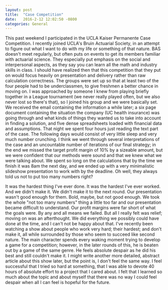 ```yaml
---
layout: post
title:  "Case Competition"
date:   2016-2-12 12:02:50 -0800
categories: General
---
```

This past weekend I participated in the UCLA Kaiser Permanente Case Competition. I recently joined UCLA's Bruin Actuarial Society, in an attempt to figure out what I want to do with my life or something of that nature. BAS doesn't meet regularly, but often puts on events to get its members familiar with actuarial science. They especially put emphasis on the social and interpersonal aspects, as they say you can learn all the math and industry skills in class. I should have realized then that this competition that they put on would focus heavily on presentation and delivery rather than raw calculation correctness. The groups were set up so that at least two of the four people had to be underclassmen, to give freshmen a better chance in moving on. I was approached by someone I knew from playing briefly together in a League tournament (we never really played often, but we also never lost so there's that), so I joined his group and we were basically set. We received the email containing the information a while later; a six page document containing the situation the company (UC health insurance) was going through and what kinds of things they wanted us to take into account in finding a solution, and five dense spreadsheets loaded with financial data and assumptions. That night we spent four hours just reading the text part of the case. The following days would consist of very little sleep and very much number crunching. I think we went through several interpretations of the case and an uncountable number of iterations of our final strategy; in the end we missed the target profit margin of 10% by a sizeable amount, but we were confident that our methods were sound and that we knew what we were talking about. We spent so long on the calculations that by the time we finish it was 8am the next day, and we ended up with a very minimalistic slideshow presentation to work with by the deadline. Oh well, they always told us not to put too many numbers right?

It was the hardest thing I've ever done. It was the hardest I've ever worked. And we didn't make it. We didn't make it to the next round. Our presentation wasn't good enough for them. Bold, maybe, but not good enough. We took the whole "not too many numbers" thing a little too far and our presentation became difficult to understand. Our profit margins were far short of what the goals were. By any and all means we failed. But all I really felt was relief; moving on was an afterthought. We did everything we possibly could have done at the time, and I can't not be happy about that. I've recently been watching a show about people who work very hard; their hardest; and don't make it, all while surrounded by those who seem to succeed like second nature. The main character spends every waking moment trying to develop a game for a competition; however, in the later rounds of this, he is beaten out by a game of the same genre. He feels absolute despair as he did his best and still couldn't make it. I might write another more detailed, abstract article about this show later, but the point is, I don't feel the same way. I feel successful that I tried so hard at something, that I was able to devote 40 hours of absolute effort to a project that I cared about. I felt that I learned so much about the topic and about myself that there was no way I could feel despair when all I can feel is hopeful for the future.